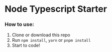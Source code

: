 # Node Typescript Starter

### How to use:

1. Clone or download this repo
2. Run `npm install`, `yarn` or `pnpm install`
3. Start to code!